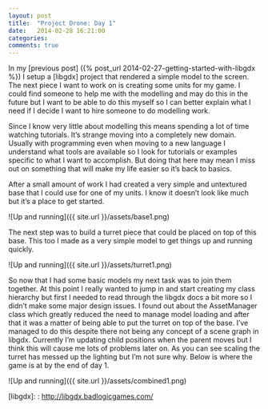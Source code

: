 ```yaml
---
layout: post
title:  "Project Drone: Day 1"
date:   2014-02-28 16:21:00
categories: 
comments: true
---
```


In my [previous post] ({% post_url 2014-02-27-getting-started-with-libgdx %}) I setup a [libgdx] project that rendered a simple model to the screen. The next piece I want to work on is creating some units for my game. I could find someone to help me with the modelling and may do this in the future but I want to be able to do this myself so I can better explain what I need if I decide I want to hire someone to do modelling work.

Since I know very little about modelling this means spending a lot of time watching tutorials. It’s strange moving into a completely new domain. Usually with programming even when moving to a new language I understand what tools are available so I look for tutorials or examples specific to what I want to accomplish. But doing that here may mean I miss out on something that will make my life easier so it’s back to basics.

After a small amount of work I had created a very simple and untextured base that I could use for one of my units. I know it doesn’t look like much but it’s a place to get started.

![Up and running]({{ site.url }}/assets/base1.png)

The next step was to build a turret piece that could be placed on top of this base. This too I made as a very simple model to get things up and running quickly.

![Up and running]({{ site.url }}/assets/turret1.png)

So now that I had some basic models my next task was to join them together. At this point I really wanted to jump in and start creating my class hierarchy but first I needed to read through the libgdx docs a bit more so I didn’t make some major design issues.  I found out about the AssetManager class which greatly reduced the need to manage model loading and after that it was a matter of being able to put the turret on top of the base. I’ve managed to do this despite there not being any concept of a scene graph in libgdx. Currently I’m updating child positions when the parent moves but I think this will cause me lots of problems later on. As you can see scaling the turret has messed up the lighting but I’m not sure why. Below is where the game is at by the end of day 1.

![Up and running]({{ site.url }}/assets/combined1.png)

[libgdx]: : http://libgdx.badlogicgames.com/
